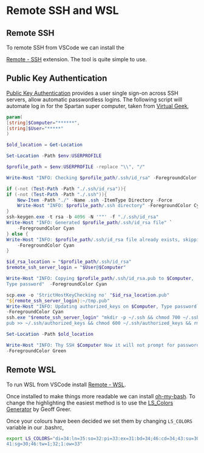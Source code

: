 # Remote SSH and WSL

## Remote SSH

To remote SSH from VSCode we can install the

[Remote - SSH](
    "https://marketplace.visualstudio.com/items?itemName=ms-vscode-remote.remote-ssh")
extension. The tool is quite simple to use.

## Public Key Authentication

[Public Key Authentication](https://www.ssh.com/ssh/public-key-authentication)
provides a user single sign-on across SSH servers, allow automatic passwordless
logins. The following script will automate log in for the Spartan super
computer, taken from [Virtual Geek](http://vcloud-lab.com/entries/devops/How-to-Setup-Passwordless-SSH-Login-on-Windows),

```powershell
param(
[string]$Computer="******",
[string]$User="*****"
)

$old_location = Get-Location

Set-Location -Path $env:USERPROFILE

$profile_path = $env:USERPROFILE -replace "\\", "/"

Write-Host "INFO: Checking $profile_path/.ssh/id_rsa" -ForegroundColor Cyan

if (-not (Test-Path -Path "./.ssh/id_rsa")){
if (-not (Test-Path -Path "./.ssh")){
    New-Item -Path "./" -Name .ssh -ItemType Directory -Force
    Write-Host "INFO: $profile_path/.ssh directory" -ForegroundColor Cyan
}
ssh-keygen.exe -t rsa -b 4096 -N '""' -f "./.ssh/id_rsa" 
Write-Host "INFO: Generated $profile_path/.ssh/id_rsa file" `
    -ForegroundColor Cyan
} else {
Write-Host "INFO: $profile_path/.ssh/id_rsa file already exists, skipping ..." `
    -ForegroundColor Cyan
}

$id_rsa_location = "$profile_path/.ssh/id_rsa"
$remote_ssh_server_login = "$User@$Computer"

Write-Host "INFO: Copying $profile_path/.ssh/id_rsa.pub to $Computer,
Type password"  -ForegroundColor Cyan

scp.exe -o 'StrictHostKeyChecking no' "$id_rsa_location.pub"
"${remote_ssh_server_login}:~/tmp.pub"
Write-Host "INFO: Updating authorized_keys on $Computer, Type password`n" `
-ForegroundColor Cyan
ssh.exe "$remote_ssh_server_login" "mkdir -p ~/.ssh && chmod 700 ~/.ssh && cat ~/tmp.
pub >> ~/.ssh/authorized_keys && chmod 600 ~/.ssh/authorized_keys && rm -f ~/tmp.pub"

Set-Location -Path $old_location

Write-Host "INFO: Thy SSH $Computer Now it will not prompt for password"
-ForegroundColor Green
```

## Remote WSL

To run WSL from VSCode install
[Remote - WSL](
"https://marketplace.visualstudio.com/items?itemName=ms-vscode-remote.remote-wsl").

Once installed to make things more readable we can install
[oh-my-bash](https://github.com/ohmybash/oh-my-bash). To change the
highlighting the easiest method is to use the 
[LS_Colors Generator](https://geoff.greer.fm/lscolors/) by Geoff Greer.

Once your colours have been decided we set them by changing `LS_COLORS` variable
in our .bashrc,

```bash
export LS_COLORS="di=34:ln=35:so=32:pi=33:ex=31:bd=34;46:cd=34;43:su=30;
41:sg=30;46:tw=1;32;1:ow=33"
```
